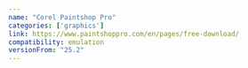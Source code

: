 ```yaml
---
name: "Corel Paintshop Pro"
categories: ['graphics']
link: https://www.paintshoppro.com/en/pages/free-download/
compatibility: emulation
versionFrom: "25.2"
---
```


